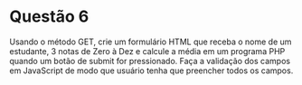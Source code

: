 # Questão 6

Usando o método GET, crie um formulário HTML que receba o nome de um estudante, 3 notas de Zero à Dez e calcule a média em um programa PHP quando um botão de submit for pressionado. Faça a validação dos campos em JavaScript de modo que usuário tenha que preencher todos os campos.